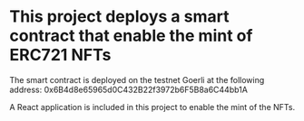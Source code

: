 # This project deploys a smart contract that enable the mint of ERC721 NFTs

The smart contract is deployed on the testnet Goerli at the following address:
0x6B4d8e65965d0C432B22f3972b6F5B8a6C44bb1A

A React application is included in this project to enable the mint of the NFTs.